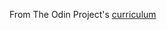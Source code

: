  From The Odin Project's [curriculum](http://www.theodinproject.com/courses/web-development-101/lessons/html-css)
 